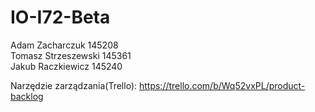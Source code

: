 # IO-I72-Beta

Adam Zacharczuk 145208 <br>
Tomasz Strzeszewski 145361 <br>
Jakub Raczkiewicz 145240

Narzędzie zarządzania(Trello): https://trello.com/b/Wq52vxPL/product-backlog

